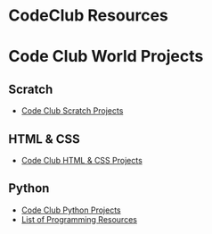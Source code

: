 # CodeClub Resources

# Code Club World Projects

## Scratch

* [Code Club Scratch Projects](https://codeclubprojects.org/en-GB/scratch/)

## HTML & CSS

* [Code Club HTML & CSS Projects](https://codeclubprojects.org/en-GB/webdev/)

## Python

 * [Code Club Python Projects](https://codeclubprojects.org/en-GB/python/)
 * [List of Programming Resources](https://github.com/CodeNL/curated-programming-resources/blob/master/resources.md)
